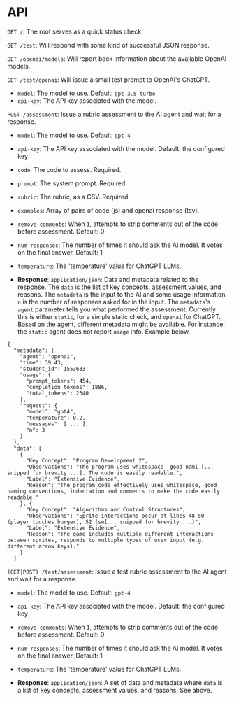 # API

`GET /`: The root serves as a quick status check.

`GET /test`: Will respond with some kind of successful JSON response.

`GET /openai/models`: Will report back information about the available OpenAI models.

`GET /test/openai`: Will issue a small test prompt to OpenAI's ChatGPT.

* `model`: The model to use. Default: `gpt-3.5-turbo`
* `api-key`: The API key associated with the model.

`POST /assessment`: Issue a rubric assessment to the AI agent and wait for a response.

* `model`: The model to use. Default: `gpt-4`
* `api-key`: The API key associated with the model. Default: the configured key
* `code`: The code to assess. Required.
* `prompt`: The system prompt. Required.
* `rubric`: The rubric, as a CSV. Required.
* `examples`: Array of pairs of code (js) and openai response (tsv).
* `remove-comments`: When `1`, attempts to strip comments out of the code before assessment. Default: 0
* `num-responses`: The number of times it should ask the AI model. It votes on the final answer. Default: 1
* `temperature`: The 'temperature' value for ChatGPT LLMs.

* **Response**: `application/json`: Data and metadata related to the response. The `data` is the list of key concepts, assessment values, and reasons. The `metadata` is the input to the AI and some usage information. `n` is the number of responses asked for in the input. The `metadata`'s `agent` parameter tells you what performed the assessment. Currently this is either `static`, for a simple static check, and `openai` for ChatGPT. Based on the agent, different metadata might be available. For instance, the `static` agent does not report `usage` info. Example below.

```
{
  "metadata": {
    "agent": "openai",
    "time": 39.43,
    "student_id": 1553633,
    "usage": {
      "prompt_tokens": 454,
      "completion_tokens": 1886,
      "total_tokens": 2340
    },
    "request": {
      "model": "gpt4",
      "temperature": 0.2,
      "messages": [ ... ],
      "n": 3
    }
  },
  "data": [
    {
      "Key Concept": "Program Development 2",
      "Observations": "The program uses whitespace  good nami [... snipped for brevity ...]. The code is easily readable.",
      "Label": "Extensive Evidence",
      "Reason": "The program code effectively uses whitespace, good naming conventions, indentation and comments to make the code easily readable."
    }, {
      "Key Concept": "Algorithms and Control Structures",
      "Observations": "Sprite interactions occur at lines 48-50 (player touches burger), 52 (sw[... snipped for brevity ...]",
      "Label": "Extensive Evidence",
      "Reason": "The game includes multiple different interactions between sprites, responds to multiple types of user input (e.g. different arrow keys)."
    }
  ]
```

`(GET|POST) /test/assessment`: Issue a test rubric assessment to the AI agent and wait for a response.

* `model`: The model to use. Default: `gpt-4`
* `api-key`: The API key associated with the model. Default: the configured key
* `remove-comments`: When `1`, attempts to strip comments out of the code before assessment. Default: 0
* `num-responses`: The number of times it should ask the AI model. It votes on the final answer. Default: 1
* `temperature`: The 'temperature' value for ChatGPT LLMs.

* **Response**: `application/json`: A set of data and metadata where `data` is a list of key concepts, assessment values, and reasons. See above.

